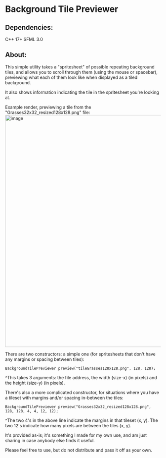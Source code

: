 # Background Tile Previewer

## Dependencies:
C++ 17+
SFML 3.0

## About:
This simple utility takes a "spritesheet" of possible repeating background tiles, and allows you to scroll through them (using the mouse or spacebar), previewing what each of them look like when displayed as a tiled background.

It also shows information indicating the tile in the spritesheet you're looking at.

Example render, previewing a tile from the "Grasses32x32_resized128x128.png" file:
<img width="1280" height="749" alt="image" src="https://github.com/user-attachments/assets/6e751e3e-9e54-4cfd-9b56-3ef0e45ecefc" />

There are two constructors: a simple one (for spritesheets that don't have any margins or spacing between tiles):

`BackgroundTilePreviewer preview("tileGrasses128x128.png", 128, 128);`

^This takes 3 arguments: the file address, the width (size-x) (in pixels) and the height (size-y) (in pixels).

There's also a more complicated constructor, for situations where you have a tileset with margins and/or spacing in-between the tiles:

`BackgroundTilePreviewer preview("Grasses32x32_resized128x128.png", 128, 128, 4, 4, 12, 12);`

^The two 4's in the above line indicate the margins in that tileset (x, y). The two 12's indicate how many pixels are between the tiles (x, y).

It's provided as-is; it's something I made for my own use, and am just sharing in case anybody else finds it useful.

Please feel free to use, but do not distribute and pass it off as your own.
